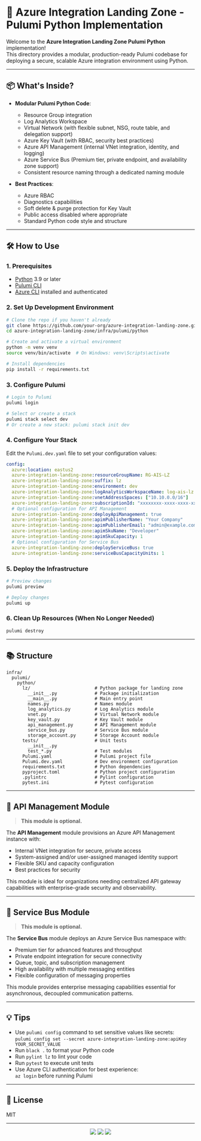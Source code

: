 # 🚀 Azure Integration Landing Zone - Pulumi Python Implementation

Welcome to the **Azure Integration Landing Zone Pulumi Python** implementation!  
This directory provides a modular, production-ready Pulumi codebase for deploying a secure, scalable Azure integration environment using Python.

---

## 📦 What's Inside?

- **Modular Pulumi Python Code**:  
  - Resource Group integration
  - Log Analytics Workspace
  - Virtual Network (with flexible subnet, NSG, route table, and delegation support)
  - Azure Key Vault (with RBAC, security best practices)
  - Azure API Management (internal VNet integration, identity, and logging)
  - Azure Service Bus (Premium tier, private endpoint, and availability zone support)
  - Consistent resource naming through a dedicated naming module

- **Best Practices**:  
  - Azure RBAC
  - Diagnostics capabilities
  - Soft delete & purge protection for Key Vault
  - Public access disabled where appropriate
  - Standard Python code style and structure

---

## 🛠️ How to Use

### 1. Prerequisites

- [Python](https://www.python.org/downloads/) 3.9 or later
- [Pulumi CLI](https://www.pulumi.com/docs/get-started/install/)
- [Azure CLI](https://docs.microsoft.com/en-us/cli/azure/install-azure-cli) installed and authenticated

### 2. Set Up Development Environment

```sh
# Clone the repo if you haven't already
git clone https://github.com/your-org/azure-integration-landing-zone.git
cd azure-integration-landing-zone/infra/pulumi/python

# Create and activate a virtual environment
python -m venv venv
source venv/bin/activate  # On Windows: venv\Scripts\activate

# Install dependencies
pip install -r requirements.txt
```

### 3. Configure Pulumi

```sh
# Login to Pulumi
pulumi login

# Select or create a stack
pulumi stack select dev
# Or create a new stack: pulumi stack init dev
```

### 4. Configure Your Stack

Edit the `Pulumi.dev.yaml` file to set your configuration values:

```yaml
config:
  azure:location: eastus2
  azure-integration-landing-zone:resourceGroupName: RG-AIS-LZ
  azure-integration-landing-zone:suffix: lz
  azure-integration-landing-zone:environment: dev
  azure-integration-landing-zone:logAnalyticsWorkspaceName: log-ais-lz
  azure-integration-landing-zone:vnetAddressSpaces: ["10.10.0.0/16"]
  azure-integration-landing-zone:subscriptionId: "xxxxxxxx-xxxx-xxxx-xxxx-xxxxxxxxxxxx"
  # Optional configuration for API Management
  azure-integration-landing-zone:deployApiManagement: true
  azure-integration-landing-zone:apimPublisherName: "Your Company"
  azure-integration-landing-zone:apimPublisherEmail: "admin@example.com"
  azure-integration-landing-zone:apimSkuName: "Developer"
  azure-integration-landing-zone:apimSkuCapacity: 1
  # Optional configuration for Service Bus
  azure-integration-landing-zone:deployServiceBus: true
  azure-integration-landing-zone:serviceBusCapacityUnits: 1
```

### 5. Deploy the Infrastructure

```sh
# Preview changes
pulumi preview

# Deploy changes
pulumi up
```

### 6. Clean Up Resources (When No Longer Needed)

```sh
pulumi destroy
```

---

## 📚 Structure

```
infra/
  pulumi/
    python/
      lz/                        # Python package for landing zone
        __init__.py              # Package initialization
        __main__.py              # Main entry point
        names.py                 # Names module
        log_analytics.py         # Log Analytics module
        vnet.py                  # Virtual Network module
        key_vault.py             # Key Vault module
        api_management.py        # API Management module
        service_bus.py           # Service Bus module
        storage_account.py       # Storage Account module
      tests/                     # Unit tests
        __init__.py
        test_*.py                # Test modules
      Pulumi.yaml                # Pulumi project file
      Pulumi.dev.yaml            # Dev environment configuration
      requirements.txt           # Python dependencies
      pyproject.toml             # Python project configuration
      .pylintrc                  # Pylint configuration
      pytest.ini                 # Pytest configuration
```

---

## 🔹 API Management Module

> **This module is optional.**

The **API Management** module provisions an Azure API Management instance with:
- Internal VNet integration for secure, private access
- System-assigned and/or user-assigned managed identity support
- Flexible SKU and capacity configuration
- Best practices for security

This module is ideal for organizations needing centralized API gateway capabilities with enterprise-grade security and observability.

---

## 🔹 Service Bus Module

> **This module is optional.**

The **Service Bus** module deploys an Azure Service Bus namespace with:
- Premium tier for advanced features and throughput
- Private endpoint integration for secure connectivity
- Queue, topic, and subscription management
- High availability with multiple messaging entities
- Flexible configuration of messaging properties

This module provides enterprise messaging capabilities essential for asynchronous, decoupled communication patterns.

---

## 💡 Tips

- Use `pulumi config` command to set sensitive values like secrets:  
  `pulumi config set --secret azure-integration-landing-zone:apiKey YOUR_SECRET_VALUE`
- Run `black .` to format your Python code
- Run `pylint lz` to lint your code
- Run `pytest` to execute unit tests
- Use Azure CLI authentication for best experience:  
  `az login` before running Pulumi

---

## 📝 License

MIT

---

<p align="center">
  <img src="https://img.shields.io/badge/Azure-Integration-blue?logo=microsoftazure" />
  <img src="https://img.shields.io/badge/Pulumi-Ready-4C4CFF?logo=pulumi" />
  <img src="https://img.shields.io/badge/Python-3.9+-3776AB?logo=python" />
</p>